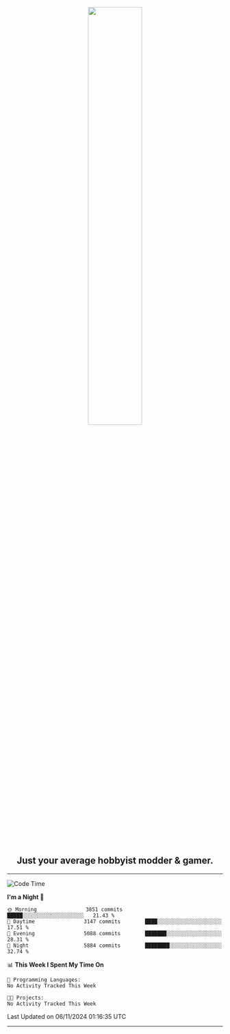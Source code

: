 <div align="center">
  <a href="https://apexmodder.xyz/"><img width="50%" height="50%" src="https://i.imgur.com/pc4HkGz.png"></a>
</div>
<h2 align="center">Just your average hobbyist modder & gamer.</h2>

---

<!--START_SECTION:waka-->
![Code Time](http://img.shields.io/badge/Code%20Time-1%2C478%20hrs%2039%20mins-blue)

**I'm a Night 🦉** 

```text
🌞 Morning                3851 commits        █████░░░░░░░░░░░░░░░░░░░░   21.43 % 
🌆 Daytime                3147 commits        ████░░░░░░░░░░░░░░░░░░░░░   17.51 % 
🌃 Evening                5088 commits        ███████░░░░░░░░░░░░░░░░░░   28.31 % 
🌙 Night                  5884 commits        ████████░░░░░░░░░░░░░░░░░   32.74 % 
```


📊 **This Week I Spent My Time On** 

```text
💬 Programming Languages: 
No Activity Tracked This Week

🐱‍💻 Projects: 
No Activity Tracked This Week
```


 Last Updated on 06/11/2024 01:16:35 UTC
<!--END_SECTION:waka-->

---
